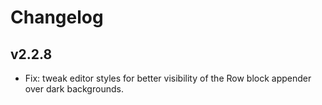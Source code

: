 # Changelog

## v2.2.8

- Fix: tweak editor styles for better visibility of the Row block appender over dark backgrounds.
